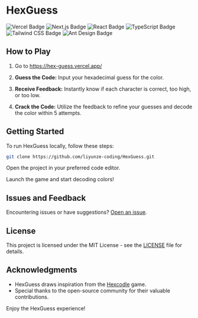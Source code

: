 # HexGuess

![Vercel Badge](https://img.shields.io/badge/Vercel-000?logo=vercel&logoColor=fff&style=for-the-badge)
![Next.js Badge](https://img.shields.io/badge/Next.js-000?logo=nextdotjs&logoColor=fff&style=for-the-badge)
![React Badge](https://img.shields.io/badge/React-61DAFB?logo=react&logoColor=000&style=for-the-badge)
![TypeScript Badge](https://img.shields.io/badge/TypeScript-3178C6?logo=typescript&logoColor=fff&style=for-the-badge)
![Tailwind CSS Badge](https://img.shields.io/badge/Tailwind%20CSS-06B6D4?logo=tailwindcss&logoColor=fff&style=for-the-badge)
![Ant Design Badge](https://img.shields.io/badge/Ant%20Design-0170FE?logo=antdesign&logoColor=fff&style=for-the-badge)

## How to Play

1. Go to https://hex-guess.vercel.app/

1. **Guess the Code:** Input your hexadecimal guess for the color.
2. **Receive Feedback:** Instantly know if each character is correct, too high, or too low.
3. **Crack the Code:** Utilize the feedback to refine your guesses and decode the color within 5 attempts.

## Getting Started

To run HexGuess locally, follow these steps:

```bash
git clone https://github.com/liyunze-coding/HexGuess.git
```

Open the project in your preferred code editor.

Launch the game and start decoding colors!

## Issues and Feedback

Encountering issues or have suggestions? [Open an issue](https://github.com/liyunze-coding/HexGuess/issues).

## License

This project is licensed under the MIT License - see the [LICENSE](LICENSE) file for details.

## Acknowledgments

- HexGuess draws inspiration from the [Hexcodle](https://hexcodle.com) game.
- Special thanks to the open-source community for their valuable contributions.

Enjoy the HexGuess experience!
